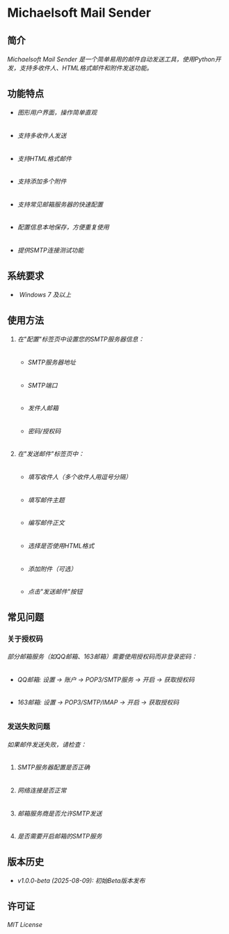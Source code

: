 # Michaelsoft Mail Sender

## 简介

###### Michaelsoft Mail Sender 是一个简单易用的邮件自动发送工具，使用Python开发，支持多收件人、HTML格式邮件和附件发送功能。

## 功能特点

* ###### 图形用户界面，操作简单直观
* ###### 支持多收件人发送
* ###### 支持HTML格式邮件
* ###### 支持添加多个附件
* ###### 支持常见邮箱服务器的快速配置
* ###### 配置信息本地保存，方便重复使用
* ###### 提供SMTP连接测试功能

## 系统要求

* ###### &nbsp;Windows 7 及以上

## 使用方法

1. ###### 在"配置"标签页中设置您的SMTP服务器信息：

   * ###### SMTP服务器地址
   * ###### SMTP端口
   * ###### 发件人邮箱
   * ###### 密码/授权码

2. ###### 在"发送邮件"标签页中：

   * ###### 填写收件人（多个收件人用逗号分隔）
   * ###### 填写邮件主题
   * ###### 编写邮件正文
   * ###### 选择是否使用HTML格式
   * ###### 添加附件（可选）
   * ###### 点击"发送邮件"按钮

## 常见问题

### 关于授权码

###### 部分邮箱服务（如QQ邮箱、163邮箱）需要使用授权码而非登录密码：

* ###### QQ邮箱: 设置 -> 账户 -> POP3/SMTP服务 -> 开启 -> 获取授权码
* ###### 163邮箱: 设置 -> POP3/SMTP/IMAP -> 开启 -> 获取授权码

### 发送失败问题

###### 如果邮件发送失败，请检查：

1. ###### SMTP服务器配置是否正确
2. ###### 网络连接是否正常
3. ###### 邮箱服务商是否允许SMTP发送
4. ###### 是否需要开启邮箱的SMTP服务

## 版本历史

* ###### v1.0.0-beta (2025-08-09): 初始Beta版本发布

## 许可证

###### MIT License
